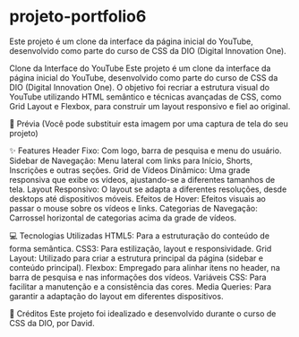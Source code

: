 # projeto-portfolio6
Este projeto é um clone da interface da página inicial do YouTube, desenvolvido como parte do curso de CSS da DIO (Digital Innovation One).

Clone da Interface do YouTube
Este projeto é um clone da interface da página inicial do YouTube, desenvolvido como parte do curso de CSS da DIO (Digital Innovation One). O objetivo foi recriar a estrutura visual do YouTube utilizando HTML semântico e técnicas avançadas de CSS, como Grid Layout e Flexbox, para construir um layout responsivo e fiel ao original.

🚀 Prévia
(Você pode substituir esta imagem por uma captura de tela do seu projeto)

✨ Features
Header Fixo: Com logo, barra de pesquisa e menu do usuário.
Sidebar de Navegação: Menu lateral com links para Início, Shorts, Inscrições e outras seções.
Grid de Vídeos Dinâmico: Uma grade responsiva que exibe os vídeos, ajustando-se a diferentes tamanhos de tela.
Layout Responsivo: O layout se adapta a diferentes resoluções, desde desktops até dispositivos móveis.
Efeitos de Hover: Efeitos visuais ao passar o mouse sobre os vídeos e links.
Categorias de Navegação: Carrossel horizontal de categorias acima da grade de vídeos.

💻 Tecnologias Utilizadas
HTML5: Para a estruturação do conteúdo de forma semântica.
CSS3: Para estilização, layout e responsividade.
Grid Layout: Utilizado para criar a estrutura principal da página (sidebar e conteúdo principal).
Flexbox: Empregado para alinhar itens no header, na barra de pesquisa e nas informações dos vídeos.
Variáveis CSS: Para facilitar a manutenção e a consistência das cores.
Media Queries: Para garantir a adaptação do layout em diferentes dispositivos.

📄 Créditos
Este projeto foi idealizado e desenvolvido durante o curso de CSS da DIO, por David.
